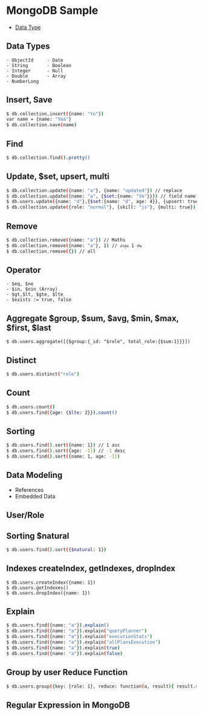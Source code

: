 # MongoDB Sample

* [Data Type](#data-types)

## Data Types

```
- ObjectId     - Date
- String       - Boolean
- Integer      - Null
- Double       - Array
- NumberLong
```

## Insert, Save

```bash
$ db.collection.insert({name: "Yo"})
var name = {name: "Yea"}
$ db.collection.save(name)
```

## Find

```bash
$ db.collection.find().pretty()
```

## Update, $set, upsert, multi

```bash
$ db.collection.update({name: "a"}, {name: "updated"}) // replace
$ db.collection.update({name: "a", {$set:{name: "Yo"}}}) // field name only
$ db.users.update({name: "d"},{$set:{name: "d", age: 4}}, {upsert: true}) // ถ้าไม่เจอข้อมูลให้ insert
$ db.collection.update({role: "normal"}, {skill: "js"}, {multi: true}) // multi update
```

## Remove

```bash
$ db.collection.remove({name: "a"}) // Maths
$ db.collection.remove({name: "a"}, 1) // ล่าสุด 1 อัน
$ db.collection.remove({}) // all
```

## Operator

```
- $eq, $ne
- $in, $nin (Array)
- $gt,$lt, $gte, $lte
- $exists := true, false
```

## Aggregate $group, $sum, $avg, $min, $max, $first, $last

```
$ db.users.aggregate([{$group:{_id: "$role", total_role:{$sum:1}}}])
```

## Distinct

```bash
$ db.users.distinct("role")
```

## Count

```bash
$ db.users.count()
$ db.users.find({age: {$lte: 2}}).count()
```

## Sorting

```bash
$ db.users.find().sort({name: 1}) // 1 asc
$ db.users.find().sort({age: -1}) // -1 desc
$ db.users.find().sort({name: 1, age: -1})
```

## Data Modeling

* References
* Embedded Data

## User/Role

## Sorting $natural

```bash
$ db.users.find().sort({$natural: 1})
```

## Indexes createIndex, getIndexes, dropIndex

```
$ db.users.createIndex({name: 1})
$ db.users.getIndexes()
$ db.users.dropIndex({name: 1})
```

## Explain

```bash
$ db.users.find({name: "a"}).explain()
$ db.users.find({name: "a"}).explain("queryPlanner")
$ db.users.find({name: "a"}).explain("executionStats")
$ db.users.find({name: "a"}).explain("allPlansExecution")
$ db.users.find({name: "a"}).explain(true)
$ db.users.find({name: "a"}).explain(false)
```

## Group by user Reduce Function

```bash
$ db.users.group({key: {role: 1}, reduce: function(a, result){ result.sum_age += a.age}, initial:{sum_age: 0}})
```

## Regular Expression in MongoDB
